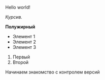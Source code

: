 Hello world!

*Курсив.*

**Полужирный**

* Элемент 1
* Элемент 2
* Элемент 3

1. Первый
2. Второй


Начинаем знакомство с контролем версий
